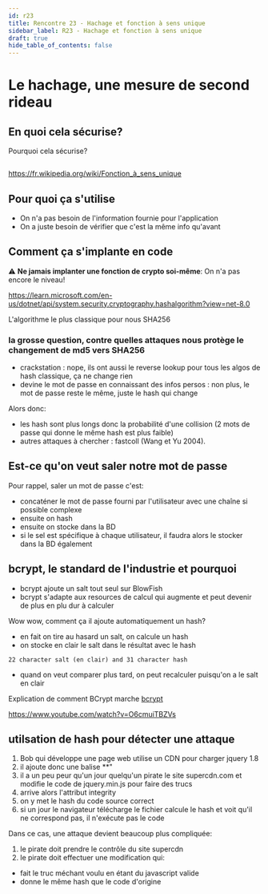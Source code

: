 ```yaml
---
id: r23
title: Rencontre 23 - Hachage et fonction à sens unique
sidebar_label: R23 - Hachage et fonction à sens unique
draft: true
hide_table_of_contents: false
---
```


# Le hachage, une mesure de second rideau

## En quoi cela sécurise? 

Pourquoi cela sécurise?
```

```

https://fr.wikipedia.org/wiki/Fonction_à_sens_unique

## Pour quoi ça s'utilise

- On n'a pas besoin de l'information fournie pour l'application
- On a juste besoin de vérifier que c'est la même info qu'avant

## Comment ça s'implante en code

:warning: **Ne jamais implanter une fonction de crypto soi-même**: On n'a pas encore le niveau!

https://learn.microsoft.com/en-us/dotnet/api/system.security.cryptography.hashalgorithm?view=net-8.0

L'algorithme le plus classique pour nous SHA256

### la grosse question, contre quelles attaques nous protège le changement de md5 vers SHA256

- crackstation : nope, ils ont aussi le reverse lookup pour tous les algos de hash classique, ça ne change rien
- devine le mot de passe en connaissant des infos persos : non plus, le mot de passe reste le même, juste le hash qui change

Alors donc:
- les hash sont plus longs donc la probabilité d'une collision (2 mots de passe qui donne le même hash est plus faible)
- autres attaques à chercher : fastcoll (Wang et Yu 2004).

## Est-ce qu'on veut saler notre mot de passe

Pour rappel, saler un mot de passe c'est:
- concaténer le mot de passe fourni par l'utilisateur avec une chaîne si possible complexe
- ensuite on hash
- ensuite on stocke dans la BD
- si le sel est spécifique à chaque utilisateur, il faudra alors le stocker dans la BD également

## bcrypt, le standard de l'industrie et pourquoi

- bcrypt ajoute un salt tout seul sur BlowFish
- bcrypt s'adapte aux resources de calcul qui augmente et peut devenir de plus en plu dur à calculer

Wow wow, comment ça il ajoute automatiquement un hash?
- en fait on tire au hasard un salt, on calcule un hash
- on stocke en clair le salt dans le résultat avec le hash
```
22 character salt (en clair) and 31 character hash
```
- quand on veut comparer plus tard, on peut recalculer puisqu'on a le salt en clair

Explication de comment BCrypt marche [bcrypt](https://en.wikipedia.org/wiki/Bcrypt) 


https://www.youtube.com/watch?v=O6cmuiTBZVs

## utilsation de hash pour détecter une attaque

1. Bob qui développe une page web utilise un CDN pour charger jquery 1.8
2. il ajoute donc une balise **<script src="https://supercdn.com/1.8/jquery.min.js" ></script>"
3. il a un peu peur qu'un jour quelqu'un pirate le site supercdn.com et modifie le code de jquery.min.js pour faire des trucs
4. arrive alors l'attribut integrity
5. on y met le hash du code source correct
6. si un jour le navigateur télécharge le fichier calcule le hash et voit qu'il ne correspond pas, il n'exécute pas le code

Dans ce cas, une attaque devient beaucoup plus compliquée:
1. le pirate doit prendre le contrôle du site supercdn
2. le pirate doit effectuer une modification qui:
  - fait le truc méchant voulu en étant du javascript valide
  - donne le même hash que le code d'origine




